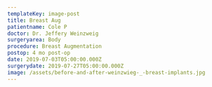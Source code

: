 ```yaml
---
templateKey: image-post
title: Breast Aug
patientname: Cole P
doctor: Dr. Jeffery Weinzweig
surgeryarea: Body
procedure: Breast Augmentation
postop: 4 mo post-op
date: 2019-07-03T05:00:00.000Z
surgerydate: 2019-07-27T05:00:00.000Z
image: /assets/before-and-after-weinzwieg-_-breast-implants.jpg
---
```


